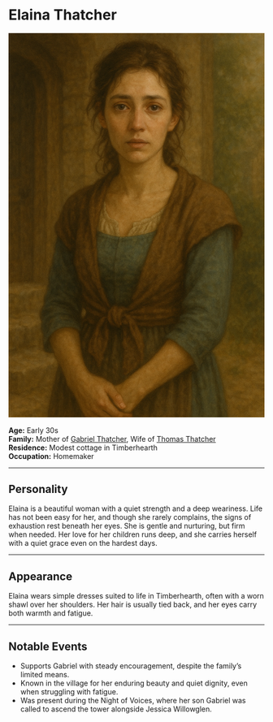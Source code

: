 # Elaina Thatcher

![Elaina Thatcher](elaina_thatcher.png)

**Age:** Early 30s  
**Family:** Mother of [Gabriel Thatcher](../gabriel_thatcher/gabriel_thatcher.md), Wife of [Thomas Thatcher](../thomas_thatcher/thomas-thatcher.md)  
**Residence:** Modest cottage in Timberhearth  
**Occupation:** Homemaker

---

## Personality

Elaina is a beautiful woman with a quiet strength and a deep weariness. Life has not been easy for her, and though she rarely complains, the signs of exhaustion rest beneath her eyes. She is gentle and nurturing, but firm when needed. Her love for her children runs deep, and she carries herself with a quiet grace even on the hardest days.

---

## Appearance

Elaina wears simple dresses suited to life in Timberhearth, often with a worn shawl over her shoulders. Her hair is usually tied back, and her eyes carry both warmth and fatigue.

---

## Notable Events

- Supports Gabriel with steady encouragement, despite the family’s limited means.
- Known in the village for her enduring beauty and quiet dignity, even when struggling with fatigue.
- Was present during the Night of Voices, where her son Gabriel was called to ascend the tower alongside Jessica Willowglen.
